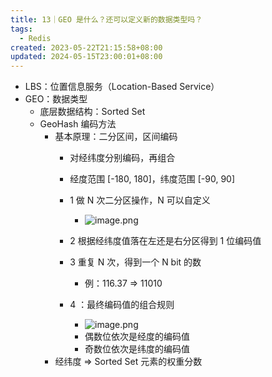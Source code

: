 ```yaml
---
title: 13｜GEO 是什么？还可以定义新的数据类型吗？
tags:
  - Redis
created: 2023-05-22T21:15:58+08:00
updated: 2024-05-15T23:00:01+08:00
---
```


- LBS：位置信息服务（Location-Based Service）
- GEO：数据类型
  - 底层数据结构：Sorted Set
  - GeoHash 编码方法
    - 基本原理：二分区间，区间编码
      - 对经纬度分别编码，再组合
      - 经度范围 \[-180, 180]，纬度范围 \[-90, 90]
      - 1 做 N 次二分区操作，N 可以自定义
        - ![image.png](https://cdn.jsdelivr.net/gh/11ze/static/images/redis-13-1.png)
  
      - 2 根据经纬度值落在左还是右分区得到 1 位编码值
      - 3 重复 N 次，得到一个 N bit 的数
  
        - 例：116.37 => 11010
  
      - 4 ：最终编码值的组合规则
        - ![image.png](https://cdn.jsdelivr.net/gh/11ze/static/images/redis-13-2.png)
        - 偶数位依次是经度的编码值
        - 奇数位依次是纬度的编码值
    - 经纬度 => Sorted Set 元素的权重分数
